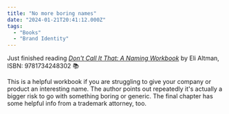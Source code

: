 ```yaml
---
title: "No more boring names"
date: "2024-01-21T20:41:12.000Z"
tags: 
  - "Books"
  - "Brand Identity"
---
```


Just finished reading _[Don't Call It That: A Naming Workbook](https://nopicnicpress.com/shop/dont-call-it-that)_ by Eli Altman, ISBN: 9781734248302 📚

This is a helpful workbook if you are struggling to give your company or product an interesting name. The author points out repeatedly it's actually a bigger risk to go with something boring or generic. The final chapter has some helpful info from a trademark attorney, too.

